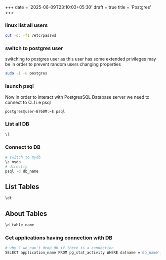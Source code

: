 +++
date = '2025-06-09T23:10:03+05:30'
draft = true
title = 'Postgres'
+++

### linux list all users 

```bash
cut -d: -f1 /etc/passwd 
```

 

### switch to **postgres** user

switching to postgres user as this user has some extended privileges
may be in order to prevent random users changing properties 
```bash
sudo -i -u postgres
```

### launch psql
Now in order to interact with PostgresSQL Database server we need to connect to CLI i.e psql
```bash
postgres@user-B760M:~$ psql
```



### List all DB
```bash
\l
```
### Connect to DB
```bash
# switch to mydb
\c mydb
# directly
psql -d db_name
```

## List Tables 
```bash
\dt
```

## About Tables 
```bash
\d table_name
```

### Get applications having connection with DB 
```bash
# why ? we can't drop db if there is a connection
SELECT application_name FROM pg_stat_activity WHERE datname ='db_name';
```



